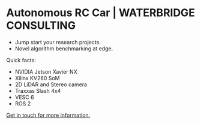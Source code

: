 # Autonomous RC Car | WATERBRIDGE CONSULTING

- Jump start your research projects.
- Novel algorithm benchmarking at edge.

Quick facts:

- NVIDIA Jetson Xavier NX
- Xilinx KV260 SoM
- 2D LiDAR and Stereo camera
- Traxxas Slash 4x4
- VESC 6
- ROS 2

[Get in touch for more information.](mailto:info@waterbridge.consulting)
